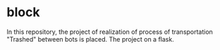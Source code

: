 # block
In this repository, the project of realization of process of transportation "Trashed" between bots is placed. 
The project on a flask.
